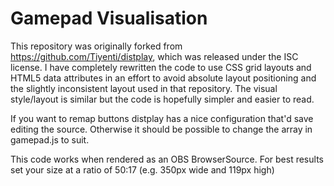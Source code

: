 # Gamepad Visualisation
This repository was originally forked from https://github.com/Tiyenti/distplay, which was released under the ISC license. I have completely rewritten the code to use CSS grid layouts and HTML5 data attributes in an effort to avoid absolute layout positioning and the slightly inconsistent layout used in that repository. The visual style/layout is similar but the code is hopefully simpler and easier to read.

If you want to remap buttons distplay has a nice configuration that'd save editing the source. Otherwise it should
be possible to change the array in gamepad.js to suit.

This code works when rendered as an OBS BrowserSource. For best results set your size at a ratio of 50:17 (e.g. 
350px wide and 119px high)